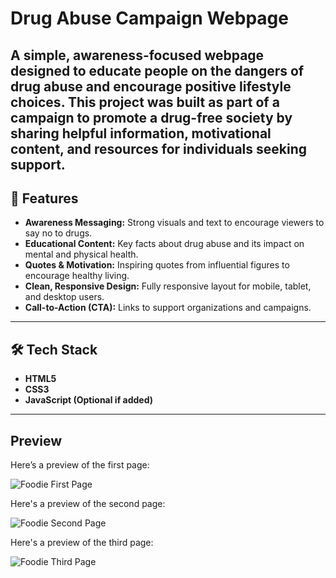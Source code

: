 # Drug Abuse Campaign Webpage
A simple, awareness-focused webpage designed to educate people on the dangers of drug abuse and encourage positive lifestyle choices. This project was built as part of a campaign to promote a drug-free society by sharing helpful information, motivational content, and resources for individuals seeking support.
---
## :star2: Features
- **Awareness Messaging:** Strong visuals and text to encourage viewers to say no to drugs.
- **Educational Content:** Key facts about drug abuse and its impact on mental and physical health.
- **Quotes & Motivation:** Inspiring quotes from influential figures to encourage healthy living.
- **Clean, Responsive Design:** Fully responsive layout for mobile, tablet, and desktop users.
- **Call-to-Action (CTA):** Links to support organizations and campaigns.
---
## :hammer_and_wrench: Tech Stack
- **HTML5**
- **CSS3**
- **JavaScript (Optional if added)**
---

## Preview
Here’s a preview of the first page:

![Foodie First Page](https://github.com/user-attachments/assets/e4050603-f54e-40c3-9bed-d4b9640ae501)


Here's a preview of the second page:

![Foodie Second Page](https://github.com/user-attachments/assets/995b441f-4dd7-4207-b632-266d2413c673)


Here's a preview of the third page:

![Foodie Third Page](https://github.com/user-attachments/assets/2c8919a6-6626-49ed-891f-c2dba8f05e90)







